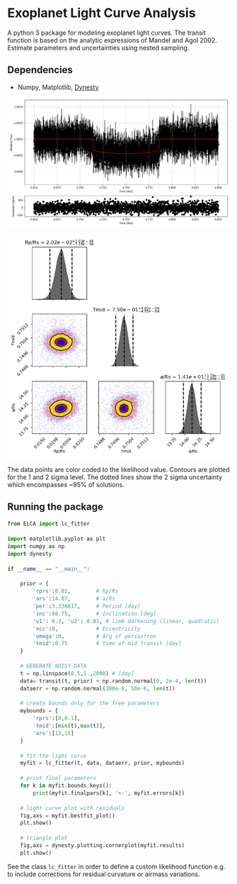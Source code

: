 # Exoplanet Light Curve Analysis

A python 3 package for modeling exoplanet light curves. The transit function is based on the analytic expressions of Mandel and Agol 2002. Estimate parameters and uncertainties using nested sampling.

## Dependencies
- Numpy, Matplotlib, [Dynesty](https://dynesty.readthedocs.io/en/latest/index.html)

![](figures/lightcurve.png)

![](figures/posterior_sample.png)

The data points are color coded to the likelihood value. Contours are plotted for the 1 and 2 sigma level. The dotted lines show the 2 sigma uncertainty which encompasses ~95% of solutions.

## Running the package
```python
from ELCA import lc_fitter

import matplotlib.pyplot as plt
import numpy as np
import dynesty

if __name__ == "__main__":

    prior = { 
        'rprs':0.02,        # Rp/Rs
        'ars':14.07,        # a/Rs
        'per':3.336817,     # Period [day]
        'inc':88.75,        # Inclination [deg]
        'u1': 0.3, 'u2': 0.01, # limb darkening (linear, quadratic)
        'ecc':0,            # Eccentricity
        'omega':0,          # Arg of periastron
        'tmid':0.75         # time of mid transit [day]
    } 

    # GENERATE NOISY DATA
    t = np.linspace(0.5,1.,2000) # [day]
    data= transit(t, prior) + np.random.normal(0, 2e-4, len(t))
    dataerr = np.random.normal(300e-6, 50e-6, len(t))

    # create bounds only for the free parameters
    mybounds = {
        'rprs':[0,0.1],
        'tmid':[min(t),max(t)],
        'ars':[13,15]
    }

    # fit the light curve
    myfit = lc_fitter(t, data, dataerr, prior, mybounds)
    
    # print final parameters
    for k in myfit.bounds.keys():
        print(myfit.finalpars[k], '+-', myfit.errors[k])

    # light curve plot with residuals
    fig,axs = myfit.bestfit_plot()
    plt.show()

    # triangle plot
    fig,axs = dynesty.plotting.cornerplot(myfit.results)
    plt.show()
```

See the class `lc_fitter` in order to define a custom likelihood function e.g. to include corrections for residual curvature or airmass variations.